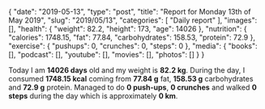 {
    "date": "2019-05-13",
    "type": "post",
    "title": "Report for Monday 13th of May 2019",
    "slug": "2019\/05\/13",
    "categories": [
        "Daily report"
    ],
    "images": [],
    "health": {
        "weight": 82.2,
        "height": 173,
        "age": 14026
    },
    "nutrition": {
        "calories": 1748.15,
        "fat": 77.84,
        "carbohydrates": 158.53,
        "protein": 72.9
    },
    "exercise": {
        "pushups": 0,
        "crunches": 0,
        "steps": 0
    },
    "media": {
        "books": [],
        "podcast": [],
        "youtube": [],
        "movies": [],
        "photos": []
    }
}

Today I am <strong>14026 days</strong> old and my weight is <strong>82.2 kg</strong>. During the day, I consumed <strong>1748.15 kcal</strong> coming from <strong>77.84 g</strong> fat, <strong>158.53 g</strong> carbohydrates and <strong>72.9 g</strong> protein. Managed to do <strong>0 push-ups</strong>, <strong>0 crunches</strong> and walked <strong>0 steps</strong> during the day which is approximately <strong>0 km</strong>.